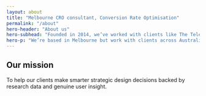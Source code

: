 ```yaml
---
layout: about
title: "Melbourne CRO consultant, Conversion Rate Optimisation"
permalink: "/about"
hero-header: "About us"
hero-subhead: "Founded in 2014, we’ve worked with clients like The Telegraph, EE, Kmart to improve their websites and apps to make them easier to use, more intuitive and more profitable."
hero-p: "We’re based in Melbourne but work with clients across Australia and around the world."
---
```

<h2>Our mission</h2>
<p>
To help our clients make smarter strategic design decisions backed by research data and genuine user insight.
</p>